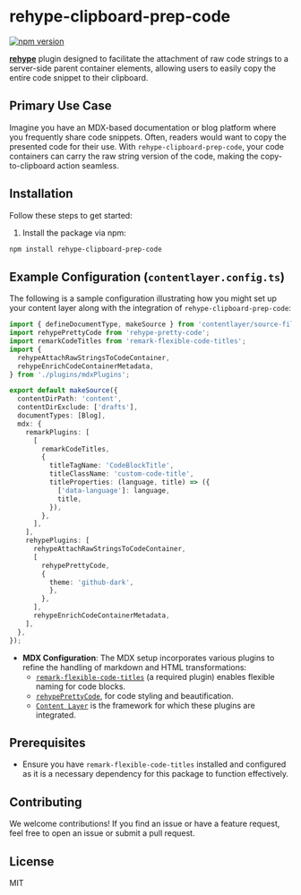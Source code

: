 
# rehype-clipboard-prep-code

[![npm version](https://badge.fury.io/js/rehype-clipboard-prep-code.svg)](https://www.npmjs.com/package/rehype-clipboard-prep-code)


**[rehype](https://github.com/rehypejs/rehype)** plugin designed to facilitate the attachment of raw code strings to a server-side parent container elements, allowing users to easily copy the entire code snippet to their clipboard.

## Primary Use Case

Imagine you have an MDX-based documentation or blog platform where you frequently share code snippets. Often, readers would want to copy the presented code for their use. With `rehype-clipboard-prep-code`, your code containers can carry the raw string version of the code, making the copy-to-clipboard action seamless.


## Installation

Follow these steps to get started:

1. Install the package via npm:
```bash
npm install rehype-clipboard-prep-code
```


## Example Configuration (`contentlayer.config.ts`)

The following is a sample configuration illustrating how you might set up your content layer along with the integration of `rehype-clipboard-prep-code`:

```typescript
import { defineDocumentType, makeSource } from 'contentlayer/source-files';
import rehypePrettyCode from 'rehype-pretty-code';
import remarkCodeTitles from 'remark-flexible-code-titles';
import {
  rehypeAttachRawStringsToCodeContainer,
  rehypeEnrichCodeContainerMetadata,
} from './plugins/mdxPlugins';

export default makeSource({
  contentDirPath: 'content',
  contentDirExclude: ['drafts'],
  documentTypes: [Blog],
  mdx: {
    remarkPlugins: [
      [
        remarkCodeTitles,
        {
          titleTagName: 'CodeBlockTitle',
          titleClassName: 'custom-code-title',
          titleProperties: (language, title) => ({
            ['data-language']: language,
            title,
          }),
        },
      ],
    ],
    rehypePlugins: [
      rehypeAttachRawStringsToCodeContainer,
      [
        rehypePrettyCode,
        {
          theme: 'github-dark',
          },
        },
      ],
      rehypeEnrichCodeContainerMetadata,
    ],
  },
});
```


- **MDX Configuration**: The MDX setup incorporates various plugins to refine the handling of markdown and HTML transformations:
  - [`remark-flexible-code-titles`](https://github.com/ipikuka/remark-flexible-code-titles) (a required plugin) enables flexible naming for code blocks.
  - [`rehypePrettyCode`](https://github.com/atomiks/rehype-pretty-code), for code styling and beautification.
  - [`Content Layer`](https://contentlayer.dev/) is the framework for which these plugins are integrated.


## Prerequisites

- Ensure you have `remark-flexible-code-titles` installed and configured as it is a necessary dependency for this package to function effectively.


## Contributing

We welcome contributions! If you find an issue or have a feature request, feel free to open an issue or submit a pull request.

## License

MIT
